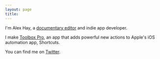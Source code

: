 ```yaml
---
layout: page
title:
---
```


I'm Alex Hay, a [documentary editor](https://www.alexhay.tv) and indie app developer.

I make [Toolbox Pro](https://toolboxpro.app), an app that adds powerful new actions to Apple's iOS automation app, Shortcuts.  

You can find me on [Twitter](https://twitter.com/mralexhay).
